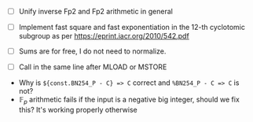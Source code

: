 - [ ] Unify inverse Fp2 and Fp2 arithmetic in general
- [ ] Implement fast square and fast exponentiation in the 12-th cyclotomic subgroup as per https://eprint.iacr.org/2010/542.pdf
- [ ] Sums are for free, I do not need to normalize.


- [ ] Call in the same line after MLOAD or MSTORE

- Why is `${const.BN254_P - C} => C` correct and `%BN254_P - C => C` is not?
- $\mathbb{F}_p$ arithmetic fails if the input is a negative big integer, should we fix this? It's working properly otherwise